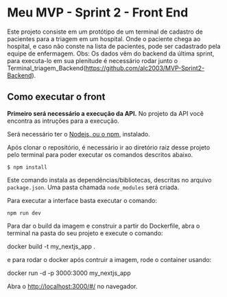 # Meu MVP - Sprint 2 - Front End

Este projeto consiste em um protótipo de um terminal de cadastro de pacientes para a triagem em um hospital.
Onde o paciente chega ao hospital, 
e caso não conste na lista de pacientes, pode ser cadastrado pela equipe de enfermagem.
Obs: Os dados vêm do backend da última sprint, para executa-lo em sua plenitude 
é necessário rodar junto o Terminal_triagem_Backend(https://github.com/alc2003/MVP-Sprint2-Backend).


## Como executar o front

**Primeiro será necessário a execução da API.** No projeto da API você encontra as intruções para a execução.

Será necessário ter o [Nodejs, ou o npm,](https://nodejs.org/en/download/) instalado. 

Após clonar o repositório, é necessário ir ao diretório raiz desse projeto pelo terminal para poder executar os comandos descritos abaixo.

```
$ npm install
```

Este comando instala as dependências/bibliotecas, descritas no arquivo `package.json`. Uma pasta chamada `node_modules` será criada.

Para executar a interface basta executar o comando: 

```
npm run dev
```

Para dar o build da imagem e construir a partir do Dockerfile, abra o terminal na pasta do seu projeto e execute o comando:

docker build -t my_nextjs_app .

e para rodar o docker após contruir a imagem, rode o container usando:

docker run -d -p 3000:3000 my_nextjs_app



Abra o [http://localhost:3000/#/](http://localhost:3000/#/) no navegador.

